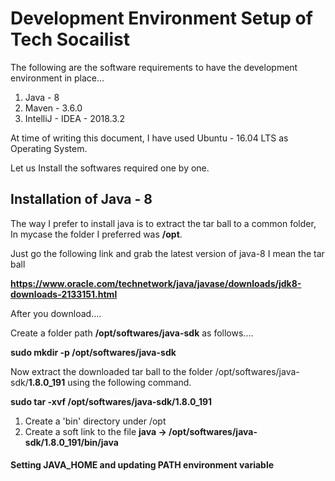 # Development Environment Setup of Tech Socailist

The following are the software requirements to have the development environment in place...

1. Java - 8
2. Maven - 3.6.0
3. IntelliJ - IDEA - 2018.3.2

At time of writing this document, I have used Ubuntu - 16.04 LTS as Operating System.

Let us Install the softwares required one by one.

## Installation of Java - 8

The way I prefer to install java is to extract the tar ball to a common folder, In mycase the folder I preferred was **/opt**.

Just go the following link and grab the latest version of java-8 I mean the tar ball 

**https://www.oracle.com/technetwork/java/javase/downloads/jdk8-downloads-2133151.html**

After you download....

Create a folder path **/opt/softwares/java-sdk** as follows....

**sudo mkdir -p /opt/softwares/java-sdk**


Now extract the downloaded tar ball to the folder /opt/softwares/java-sdk/**1.8.0_191** using the following command.

**sudo tar -xvf <tar-file> /opt/softwares/java-sdk/1.8.0_191**

1. Create a 'bin' directory under /opt
2. Create a soft link to the file **java -> /opt/softwares/java-sdk/1.8.0_191/bin/java**

#### Setting JAVA_HOME and updating PATH environment variable

